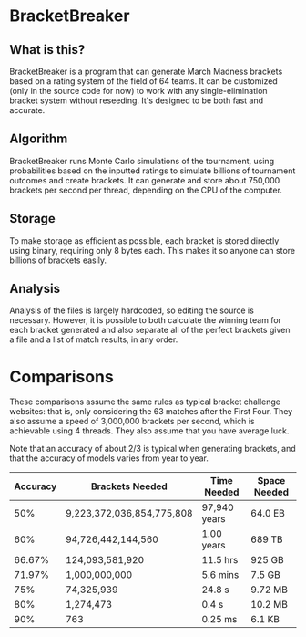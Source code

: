 # BracketBreaker
## What is this?
BracketBreaker is a program that can generate March Madness brackets based on a rating system of the field of 64 teams. It can be customized (only in the source code for now) to work with any single-elimination bracket system without reseeding. It's designed to be both fast and accurate.

## Algorithm
BracketBreaker runs Monte Carlo simulations of the tournament, using probabilities based on the inputted ratings to simulate billions of tournament outcomes and create brackets. It can generate and store about 750,000 brackets per second per thread, depending on the CPU of the computer.

## Storage
To make storage as efficient as possible, each bracket is stored directly using binary, requiring only 8 bytes each. This makes it so anyone can store billions of brackets easily.

## Analysis
Analysis of the files is largely hardcoded, so editing the source is necessary. However, it is possible to both calculate the winning team for each bracket generated and also separate all of the perfect brackets given a file and a list of match results, in any order.

# Comparisons
These comparisons assume the same rules as typical bracket challenge websites: that is, only considering the 63 matches after the First Four. They also assume a speed of 3,000,000 brackets per second, which is achievable using 4 threads. They also assume that you have average luck.

Note that an accuracy of about 2/3 is typical when generating brackets, and that the accuracy of models varies from year to year.

| Accuracy | Brackets Needed | Time Needed | Space Needed
| - | - | - | - |
| 50% | 9,223,372,036,854,775,808 | 97,940 years | 64.0 EB
| 60% | 94,726,442,144,560 | 1.00 years | 689 TB
| 66.67% | 124,093,581,920 | 11.5 hrs | 925 GB
| 71.97% | 1,000,000,000 | 5.6 mins | 7.5 GB
| 75% | 74,325,939 | 24.8 s | 9.72 MB
| 80% | 1,274,473 | 0.4 s | 10.2 MB
| 90% | 763 | 0.25 ms | 6.1 KB
